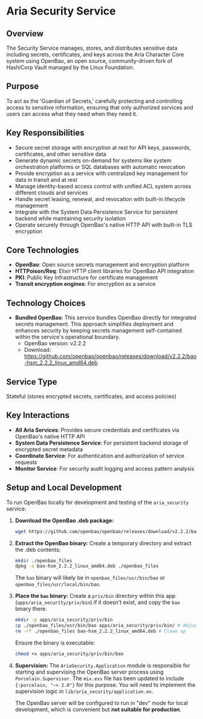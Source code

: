 # Aria Security Service

## Overview

The Security Service manages, stores, and distributes sensitive data including secrets, certificates, and keys across the Aria Character Core system using OpenBao, an open source, community-driven fork of HashiCorp Vault managed by the Linux Foundation.

## Purpose

To act as the 'Guardian of Secrets,' carefully protecting and controlling access to sensitive information, ensuring that only authorized services and users can access what they need when they need it.

## Key Responsibilities

- Secure secret storage with encryption at rest for API keys, passwords, certificates, and other sensitive data
- Generate dynamic secrets on-demand for systems like system orchestration platforms or SQL databases with automatic revocation
- Provide encryption as a service with centralized key management for data in transit and at rest
- Manage identity-based access control with unified ACL system across different clouds and services
- Handle secret leasing, renewal, and revocation with built-in lifecycle management
- Integrate with the System Data Persistence Service for persistent backend while maintaining security isolation
- Operate securely through OpenBao's native HTTP API with built-in TLS encryption

## Core Technologies

- **OpenBao**: Open source secrets management and encryption platform
- **HTTPoison/Req**: Elixir HTTP client libraries for OpenBao API integration
- **PKI**: Public Key Infrastructure for certificate management
- **Transit encryption engines**: For encryption as a service

## Technology Choices

- **Bundled OpenBao**: This service bundles OpenBao directly for integrated secrets management. This approach simplifies deployment and enhances security by keeping secrets management self-contained within the service's operational boundary.
  - OpenBao version: v2.2.2
  - Download: <https://github.com/openbao/openbao/releases/download/v2.2.2/bao-hsm_2.2.2_linux_amd64.deb>

## Service Type

Stateful (stores encrypted secrets, certificates, and access policies)

## Key Interactions

- **All Aria Services**: Provides secure credentials and certificates via OpenBao's native HTTP API
- **System Data Persistence Service**: For persistent backend storage of encrypted secret metadata
- **Coordinate Service**: For authentication and authorization of service requests
- **Monitor Service**: For security audit logging and access pattern analysis

## Setup and Local Development

To run OpenBao locally for development and testing of the `aria_security` service:

1.  **Download the OpenBao .deb package:**
    ```bash
    wget https://github.com/openbao/openbao/releases/download/v2.2.2/bao-hsm_2.2.2_linux_amd64.deb
    ```
2.  **Extract the OpenBao binary:**
    Create a temporary directory and extract the .deb contents:
    ```bash
    mkdir ./openbao_files
    dpkg -x bao-hsm_2.2.2_linux_amd64.deb ./openbao_files
    ```
    The `bao` binary will likely be in `openbao_files/usr/bin/bao` or `openbao_files/usr/local/bin/bao`.
3.  **Place the `bao` binary:**
    Create a `priv/bin` directory within this app (`apps/aria_security/priv/bin`) if it doesn't exist, and copy the `bao` binary there.
    ```bash
    mkdir -p apps/aria_security/priv/bin
    cp ./openbao_files/usr/bin/bao apps/aria_security/priv/bin/ # Adjust path if necessary
    rm -rf ./openbao_files bao-hsm_2.2.2_linux_amd64.deb # Clean up
    ```
    Ensure the binary is executable:
    ```bash
    chmod +x apps/aria_security/priv/bin/bao
    ```
4.  **Supervision:**
    The `AriaSecurity.Application` module is responsible for starting and supervising the OpenBao server process using `Porcelain.Supervisor`. The `mix.exs` file has been updated to include `{:porcelain, "~> 2.0"}` for this purpose. You will need to implement the supervision logic in `lib/aria_security/application.ex`.

    The OpenBao server will be configured to run in "dev" mode for local development, which is convenient but **not suitable for production**.
